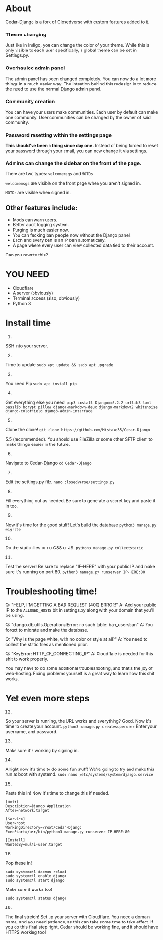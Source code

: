 # About

Cedar-Django is a fork of Closedverse with custom features added to it.

### Theme changing
Just like in Indigo, you can change the color of your theme. While this is only visible to each user specifically, a global theme can be set in Settings.py.

### Overhauled admin panel
The admin panel has been changed completely. You can now do a lot more things in a much easier way. The intention behind this redesign is to reduce the need to use the normal Django admin panel.

### Community creation
You can have your users make communities. Each user by default can make one community. User communities can be changed by the owner of said community.

### Password resetting within the settings page
**This should've been a thing since day one.** Instead of being forced to reset your password through your email, you can now change it via settings.

### Admins can change the sidebar on the front of the page.
There are two types: `welcomemsgs` and `MOTDs`

`welcomemsgs` are visible on the front page when you aren't signed in.

`MOTDs` are visible when signed in.

## Other features include:
- Mods can warn users.
- Better audit logging system.
- Purging is much easier now.
- You can fucking ban people now without the Django panel.
- Each and every ban is an IP ban automatically.
- A page where every user can view collected data tied to their account.

Can you rewrite this?

# YOU NEED
- Cloudflare
- A server (obviously)
- Terminal access (also, obviously)
- Python 3

# Install time
1.
SSH into your server.

2.
Time to update
`sudo apt update && sudo apt upgrade`

3.
You need Pip
`sudo apt install pip`

4.
Get everything else you need.
`pip3 install Django==3.2.2 urllib3 lxml passlib bcrypt pillow django-markdown-deux django-markdown2 whitenoise django-colorfield django-admin-interface`

5.
Clone the clone!
`git clone https://github.com/Mistake35/Cedar-Django`

5.5 (recommended).
You should use FileZilla or some other SFTP client to make things easier in the future.

6.
Navigate to Cedar-Django
`cd Cedar-Django`

7.
Edit the settings.py file.
`nano closedverse/settings.py`

8.
Fill everything out as needed. Be sure to generate a secret key and paste it in too.

9.
Now it's time for the good stuff!
Let's build the database
`python3 manage.py migrate`

10.
Do the static files or no CSS or JS.
`python3 manage.py collectstatic`

11.
Test the server!
Be sure to replace "IP-HERE" with your public IP and make sure it's running on port 80.
`python3 manage.py runserver IP-HERE:80`

# Troubleshooting time!
Q: "HELP, I'M GETTING A BAD REQUEST (400) ERROR!"
A: Add your public IP to the `ALLOWED_HOSTS` bit in settings.py along with your domain that you'll be using.

Q: "django.db.utils.OperationalError: no such table: ban_usersban"
A: You forgot to migrate and make the database.

Q: "Why is the page white, with no color or style at all?"
A: You need to collect the static files as mentioned prior.

Q: "KeyError: HTTP_CF_CONNECTING_IP"
A: Cloudflare is needed for this shit to work properly.

You may have to do some additional troubleshooting, and that's the joy of web-hosting.
Fixing problems yourself is a great way to learn how this shit works.

# Yet even more steps

12.
So your server is running, the URL works and everything? Good.
Now it's time to create your account.
`python3 manage.py createsuperuser`
Enter your username, and password.

13.
Make sure it's working by signing in.

14.
Alright now it's time to do some fun stuff! We're going to try and make this run at boot with systemd.
`sudo nano /etc/systemd/system/django.service`

15.
Paste this in!
Now it's time to change this if needed.
```
[Unit]
Description=Django Application
After=network.target

[Service]
User=root
WorkingDirectory=/root/Cedar-Django
ExecStart=/usr/bin/python3 manage.py runserver IP-HERE:80

[Install]
WantedBy=multi-user.target
```

16.
Pop these in!
```
sudo systemctl daemon-reload
sudo systemctl enable django
sudo systemctl start django
```
Make sure it works too!
```
sudo systemctl status django
```

18.
The final stretch!
Set up your server with Cloudflare. You need a domain name, and you need patience, as this can take some time to take effect.
If you do this final step right, Cedar should be working fine, and it should have HTTPS working too!
